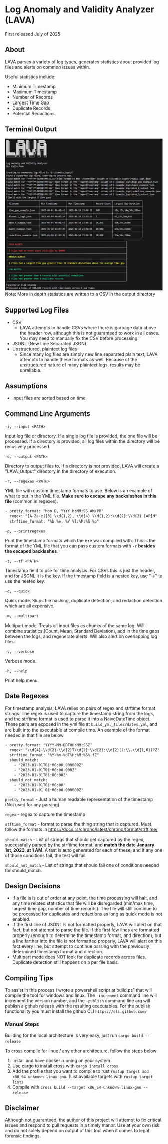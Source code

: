 # Log Anomaly and Validity Analyzer (LAVA)

First released July of 2025

## About

LAVA parses a variety of log types, generates statistics about provided log files and alerts on common issues within. 

Useful statistics include:
- Minimum Timestamp
- Maximum Timestamp
- Number of Records
- Largest Time Gap
- Duplicate Records
- Potential Redactions

## Terminal Output
![LAVA-terminal-output](images/lava_terminal_output.png)
Note: More in depth statistics are written to a CSV in the output directory

## Supported Log Files
- CSV
    - LAVA attempts to handle CSVs where there is garbage data above the header row, although this is not guaranteed to work in all cases. You may need to manually fix the CSV before processing.
- JSONL (New Line Separated JSON)
- Unstructured, plaintext log files
    - Since many log files are simply new line separated plain text, LAVA attempts to handle these formats as well. Because of the unstructured nature of many plaintext logs, results may be unreliable. 
## Assumptions
- Input files are sorted based on time

## Command Line Arguments
  `-i, --input <PATH>`

  Input log file or directory. If a single log file is provided, the one file will be processed.  If a directory is provided, all log files within the directory will be recusively processed.
  
  `-o, --output <PATH>`   
  
  Directory to output files to. If a directory is not provided, LAVA will create a "LAVA_Output" directory in the directory of execution.

  `-r, --regexes <PATH>`

  YML file with custom timestamp formats to use. Below is an example of what to put in the YML file. **Make sure to escape any backslashes in this file** (common in regexes).
  ```
  - pretty_format: "Mon D, YYYY h:MM:SS AM/PM"
    regex: "[A-Za-z]{3} \\d{1,2}, \\d{4} \\d{1,2}:\\d{2}:\\d{2} [AP]M"
    strftime_format: "%b %e, %Y %l:%M:%S %p"
  ```

  `-p, --printregexes`
  
  Print the timestamp formats which the exe was compiled with. This is the format of the YML file that you can pass custom formats with `-r` **besides the escaped backlashes**.

  `-t, --tf <PATH>`
  
  Timestamp field to use for time analysis. For CSVs this is just the header, and for JSONL it is the key. If the timestamp field is a nested key, use "->" to use the nested key.

  `-q, --quick`
  
  Quick mode. Skips file hashing, duplicate detection, and redaction detection which are all expensive.

  `-m, --multipart`
  
  Multipart mode. Treats all input files as chunks of the same log. Will combine statistics (Count, Mean, Standard Deviation), add in the time gaps between the logs, and regenerate alerts. Will also alert on overlapping log files.

  `-v, --verbose`
  
  Verbose mode.
  
  `-h, --help`
  
  Print help menu.

## Date Regexes

For timestamp analysis, LAVA relies on pairs of regex and strftime format strings. The regex is used to capture the timestamp string from the logs, and the strftime format is used to parse it into a NaiveDateTime object. These pairs are exposed in the yml file at `build_yml_files/dates.yml`, and are built into the executable at compile time. An example of the format needed in that file are below 
```
- pretty_format: "YYYY-MM-DDTHH:MM:SSZ"
  regex: "\\d{4}-\\d{2}-\\d{2}T\\d{2}:\\d{2}:\\d{2}(?:\\.\\d{1,6})?Z"
  strftime_format: "%Y-%m-%dT%H:%M:%S%.fZ"
  should_match:
    - "2023-01-01T01:00:00.000000Z"
    - "2023-01-01T01:00:00.000Z"
    - "2023-01-01T01:00:00Z"
  should_not_match:
    - "2023-01-01T01:00:00"
    - "2023-01-01 01:00:00.000000Z"
```
`pretty_format` - Just a human readable representation of the timestamp (Not used for any parsing)

`regex` - regex to capture the timestamp

`stftime_format` - format to parse the thing string that is captured. Must follow the formats in https://docs.rs/chrono/latest/chrono/format/strftime/

`should_match` - List of strings that should get captured by the regex, successfully parsed by the strftime format, and **match the date January 1st, 2023, at 1 AM**. A test is auto generated for each of these, and if any one of those conditions fail, the test will fail.

`should_not_match` - List of strings that should fail one of conditions needed for should_match. 

## Design Decisions
- If a file is is out of order at any point, the time processing will halt, and any time related statistics that file will be disregarded (min/max time, largest time gap, number of time records). The file will still continue to be processed for duplicates and redactions as long as quick mode is not enabled. 
- If the first line of JSONL is not formatted properly, LAVA will alert on that fact, but not attempt to parse the file. If the first few lines are formatted properly (enough to determine the timestamp format, and direction), but a line farther into the file is not formatted properly, LAVA will alert on this fact every line, but attempt to continue parsing with the previously determined timestamp format and direction.
- Multipart mode does NOT look for duplicate records across files. Duplicate detection still happens on a per file basis. 

## Compiling Tips
To assist in this process I wrote a powershell script at build.ps1 that will compile the tool for windows and linux. The `-increment` command line will increment the version number, and the `-publish` command line arg will publish a github release with the resulting executables. For the publish functionality you must install the github CLI `https://cli.github.com/`

### Manual Steps
Building for the local architecture is very easy, just run `cargo build --release`

To cross compile for linux / any other architecture, follow the steps below
1. Install and have docker running on your system
2. Use cargo to install cross with `cargo install cross`
3. Add the profile that you want to compile to rust `rustup target add x86_64-unknown-linux-gnu`. (List available targets with `rustup target list`)
4. Compile with `cross build --target x86_64-unknown-linux-gnu --release`




## Disclaimer

Although not guaranteed, the author of this project will attempt to fix critical issues and respond to pull requests in a timely manor. Use at your own risk and do not solely depend on output of this tool when it comes to legal forensic findings.